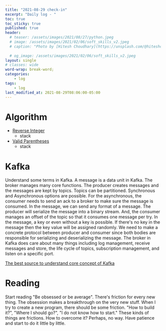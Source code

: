```yaml
---
title: "2021-08-29 check-in"
excerpt: "Daily log - "
toc: true
toc_sticky: true
published: true
header:
  # teaser: /assets/images/2021/08/27/python.jpeg
  # image: /assets/images/2021/02/06/soft_skills_v2.jpeg
  # caption: "Photo by [Hitesh Choudhary](https://unsplash.com/@hiteshchoudhary?utm_source=unsplash&utm_medium=referral&utm_content=creditCopyText) on [Unsplash](https://unsplash.com/s/photos/python?utm_source=unsplash&utm_medium=referral&utm_content=creditCopyText)"
  
  # og_image: /assets/images/2021/02/06/soft_skills_v2.jpeg
layout: single
# classes: wide
word-wrap: break-word;
categories:
    - log
tags:
    - log
last_modified_at: 2021-08-29T08:06:00-05:00
---
```


# Algorithm 
- [Reverse Integer](https://leetcode.com/problems/reverse-integer/)
  * stack
- [Valid Parentheses](https://leetcode.com/problems/valid-parentheses/)
  * stack

# Kafka
Understand some terms in Kafka. A message is a data unit in Kafka. The broker manages many core functions. The producer creates messages and the messages are kept by topics. Topics can be partitioned. Synchronous and Asynchronous options are possible. For the asynchronous, the consumer needs to send an ack to a broker to make sure the message is consumed. In the message, we can send any format of a message. The producer will serialize the message into a binary stream. And, the consumer manages an offset of the topic so that it consumes one message per try. In the message, a key or even without a key is possible. If there's no key in the message then the key value will be assigned randomly. We need to make a concrete protocol between producer and consumer since both bodies are responsible for serializing and deserializing the message. The broker in Kafka does care about many things including log management, receive messages and store, the life cycle of topics, subscription management, and listen on a specific port. 

[The best source to understand core concept of Kafka](https://www.gentlydownthe.stream/)

# Reading 
Start reading "Be obsessed or be average". There's friction for every new thing. The obsession makes a breakthrough on the very new stuff. When I try to create a new program, there should be some friction. "How to build it?", "Where I should go?", "I do not know how to start." These kinds of things are frictions. How to overcome it? Perhaps, no way. Have patience and start to do it little by little. 